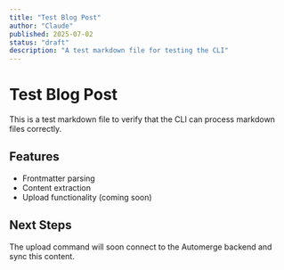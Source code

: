 ```yaml
---
title: "Test Blog Post"
author: "Claude"
published: 2025-07-02
status: "draft"
description: "A test markdown file for testing the CLI"
---
```


# Test Blog Post

This is a test markdown file to verify that the CLI can process markdown files correctly.

## Features

- Frontmatter parsing
- Content extraction
- Upload functionality (coming soon)

## Next Steps

The upload command will soon connect to the Automerge backend and sync this content.